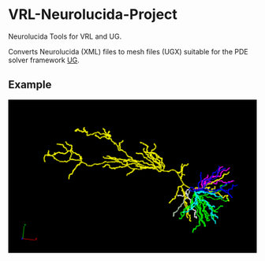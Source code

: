 # VRL-Neurolucida-Project
Neurolucida Tools for VRL and UG.

Converts Neurolucida (XML) files to mesh files (UGX) suitable for the PDE solver framework [UG](https://github.com/UG4).

## Example
![](/resources/img/example.png)
